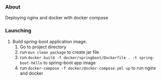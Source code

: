 ### About
Deploying nginx and docker with docker compose

### Launching
1. Build spring-boot application image.
    1. Go to project directory
    2. run ```mvn clean package``` to create jar file
    3. run ```docker build -f docker/springboot/Dockerfile . -t spring-boot-hello``` to spring-boot app image
    4. run ```docker-compose -f docker/docker-compose.yml up``` to run nginx and docker